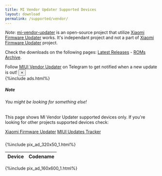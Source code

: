 ```yaml
---
title: MI Vendor Updater Supported Devices
layout: download
permalink: /supported/vendor/
---
```


*Note*: [mi-vendor-updater](https://github.com/TryHardDood/mi-vendor-updater) is an open-source project that utilize
[Xiaomi Firmware Updater](/) works. It's independant project and not a part of [Xiaomi Firmware Updater](/) project.

Check the downloads on the following pages: [Latest Releases](/vendor/) - [ROMs Archive](/archive/vendor/).

<div class="alert alert-primary alert-dismissible fade show" role="alert">
    Follow <a href="https://t.me/MIUIVendorUpdater" class="alert-link">MIUI Vendor Updater</a> on Telegram to get
    notified when a new update is out!
    <button type="button" class="close" data-dismiss="alert" aria-label="Close">
        <span aria-hidden="true">&times;</span>
    </button>
</div>
{%include ads.html%}
<div class="card">
    <div class="card-body">
        <h5 class="card-title">Note</h5>
        <h6 class="card-subtitle mb-2 text-muted">You might be looking for something else!</h6>
        <p class="card-text">This page shows MI Vendor Updater supported devices only.
            If you're looking for other projects supported devices check:</p>
        <a href="/supported/firmware/" class="card-link">Xiaomi Firmware Updater</a>
        <a href="/supported/miui/" class="card-link">MIUI Updates Tracker</a>
    </div>
</div>
<div class="row justify-content-center">
    <div class="col-10">
        <div class="table-responsive-md" style="margin-top: 25px;">
            {%include pix_ad_320x50_1.html%}
            <table id="supported" class="display dt-responsive nowrap compact table table-striped table-hover table-sm">
                <thead class="thead-dark">
                    <tr>
                        <th data-ref="device">Device</th>
                        <th data-ref="codename">Codename</th>
                    </tr>
                </thead>
                <script>loadSupportedDevices('vendor')</script>
            </table>
        </div>
    </div>
    {%include pix_ad_160x600_1.html%}
</div>
